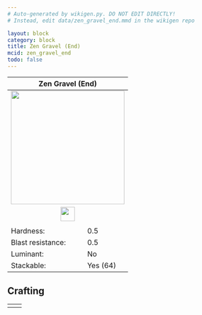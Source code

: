 ```yaml
---
# Auto-generated by wikigen.py. DO NOT EDIT DIRECTLY!
# Instead, edit data/zen_gravel_end.mmd in the wikigen repo

layout: block
category: block
title: Zen Gravel (End)
mcid: zen_gravel_end
todo: false
---
```


<table class="block-info"><thead><tr>
<th colspan=2>Zen Gravel (End)</th>
</tr></thead><tbody><tr>
<tr><td colspan=2 style="text-align:center"><img src="/allotment/img/textures/allotment/zen_gravel_end.png" width="256" height="256" alt="" class="preview-icon"></td></tr>
<tr><td colspan=2 style="text-align:center"><img src="/allotment/img/inventory_textures/allotment/zen_gravel_end.png" width="32" height="32" alt="" class="inventory-icon"></td></tr>
<tr><td colspan=2 style="text-align:center"><span class="tool-info tool-shovel tool-level-0" title="Breaks faster with a Shovel"></span></td></tr>
<tr><td>Hardness:</td><td>0.5</td></tr>
<tr><td>Blast resistance:</td><td>0.5</td></tr>
<tr><td>Luminant:</td><td>No</td></tr>
<tr><td>Stackable:</td><td>Yes (64)</td></tr>
</tr></tbody></table>

## Crafting

<table class="crafting-recipe crafting-shapeless"><tbody><tr>
<td><div class="crafting-ingredients">
<div class="crafting-ingredient">
<span title="Zen Gravel (Corner)" class="item item-allotment:zen_gravel_corner item-type-item" style="background-image:url(&quot;/allotment/img/inventory_textures/allotment/zen_gravel_corner.png&quot;)"></span>
</div>
</div></td>
<td class="result">
<div class="result-inner">
<div class="result-slot">
<span title="Zen Gravel (End)" class="item item-allotment:zen_gravel_end" style="background-image:url(&quot;/allotment/img/inventory_textures/allotment/zen_gravel_end.png&quot;)"></span>
</div>
</div>
</td>
</tr></tbody></table>